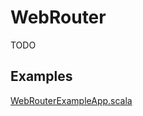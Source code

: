 # WebRouter


TODO


## Examples
[WebRouterExampleApp.scala](https://github.com/chandu0101/sri/blob/master/web-examples/src/main/scala/sri/web/examples/routerexample/WebRouterExample.scala)
